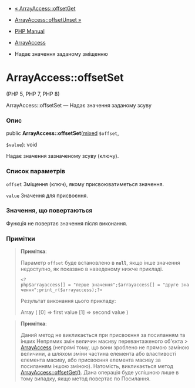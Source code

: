 - [« ArrayAccess::offsetGet](arrayaccess.offsetget.md)
- [ArrayAccess::offsetUnset »](arrayaccess.offsetunset.md)

- [PHP Manual](index.md)
- [ArrayAccess](class.arrayaccess.md)
- Надає значення заданому зміщенню

# ArrayAccess::offsetSet

(PHP 5, PHP 7, PHP 8)

ArrayAccess::offsetSet — Надає значення заданому зсуву

### Опис

public
**ArrayAccess::offsetSet**([mixed](language.types.declarations.md#language.types.declarations.mixed)
`$offset`,

`$value`): void

Надає значення зазначеному зсуву (ключу).

### Список параметрів

`offset`
Зміщення (ключ), якому присвоюватиметься значення.

`value`
Значення для присвоєння.

### Значення, що повертаються

Функція не повертає значення після виконання.

### Примітки

> **Примітка**:
>
> Параметр `offset` буде встановлено в **`null`**, якщо інше значення
> недоступно, як показано в наведеному нижче прикладі.
>
> ` <?php$arrayaccess[] = "перше значення";$arrayaccess[] = "друге значення";print_r($arrayaccess);?> `
>
> Результат виконання цього прикладу:
>
> Array
> (
> [0] => first value
> [1] => second value
> )

> **Примітка**:
>
> Даний метод не викликається при присвоєння за посиланням та інших
> Непрямих змін величин масиву перевантаженого об'єкта > [ArrayAccess](class.arrayaccess.md) (непрямі тому, що вони
> зроблено не прямою заміною величини, а шляхом зміни частина
> елемента або властивості елемента масиву, або присвоєння елемента
> масиву за посиланням іншою зміною). Натомість, викликається метод
> [ArrayAccess::offsetGet()](arrayaccess.offsetget.md). Дана
> операція буде успішною лише в тому випадку, якщо метод повертає по
> Посилання.
